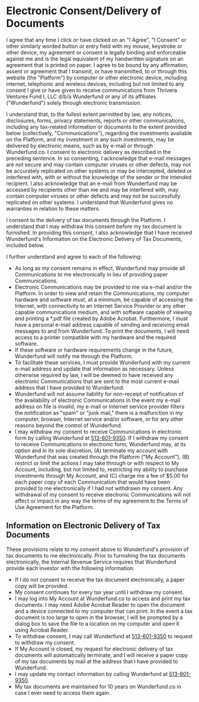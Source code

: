 # Electronic Consent/Delivery of Documents

I agree that any time I click or have clicked on an "I Agree", "I Consent" or other similarly worded button or entry field with my mouse, keystroke or other device, my agreement or consent is legally binding and enforceable against me and is the legal equivalent of my handwritten signature on an agreement that is printed on paper. I agree to be bound by any affirmation, assent or agreement that I transmit, or have transmitted, to or through this website (the "Platform") by computer or other electronic device, including internet, telephonic and wireless devices, including but not limited to any consent I give or have given to receive communications from Thrivera Ventures Fund I, LLC d/b/a Wunderfund or any of its affiliates ("Wunderfund") solely through electronic transmission.

I understand that, to the fullest extent permitted by law, any notices, disclosures, forms, privacy statements, reports or other communications, including any tax-related information or documents to the extent provided below (collectively, "Communications"), regarding the investments available on the Platform, and my investment in any such investments, may be delivered by electronic means, such as by e-mail or through Wunderfund.co. I consent to electronic delivery as described in the preceding sentence. In so consenting, I acknowledge that e-mail messages are not secure and may contain computer viruses or other defects, may not be accurately replicated on other systems or may be intercepted, deleted or interfered with, with or without the knowledge of the sender or the intended recipient. I also acknowledge that an e-mail from Wunderfund may be accessed by recipients other than me and may be interfered with, may contain computer viruses or other defects and may not be successfully replicated on other systems. I understand that Wunderfund gives no warranties in relation to these matters.

I consent to the delivery of tax documents through the Platform. I understand that I may withdraw this consent before my tax document is furnished. In providing this consent, I also acknowledge that I have received Wunderfund's Information on the Electronic Delivery of Tax Documents, included below.

I further understand and agree to each of the following:

- As long as my consent remains in effect, Wunderfund may provide all Communications to me electronically in lieu of providing paper Communications.
- Electronic Communications may be provided to me via e-mail and/or the Platform. In order to view and retain the Communications, my computer hardware and software must, at a minimum, be capable of accessing the Internet, with connectivity to an Internet Service Provider or any other capable communications medium, and with software capable of viewing and printing a *.pdf file created by Adobe Acrobat. Furthermore, I must have a personal e-mail address capable of sending and receiving email messages to and from Wunderfund. To print the documents, I will need access to a printer compatible with my hardware and the required software.
- If these software or hardware requirements change in the future, Wunderfund will notify me through the Platform.
- To facilitate these services, I must provide Wunderfund with my current e-mail address and update that information as necessary. Unless otherwise required by law, I will be deemed to have received any electronic Communications that are sent to the most current e-mail address that I have provided to Wunderfund.
- Wunderfund will not assume liability for non-receipt of notification of the availability of electronic Communications in the event my e-mail address on file is invalid, my e-mail or Internet service provider filters the notification as "spam" or "junk mail," there is a malfunction in my computer, browser, Internet service and/or software, or for any other reasons beyond the control of Wunderfund.
- I may withdraw my consent to receive Communications in electronic form by calling Wunderfund at [513-601-9350](tel:5136019350). If I withdraw my consent to receive Communications in electronic form, Wunderfund may, at its option and in its sole discretion, (A) terminate my account with Wunderfund that was created through the Platform ("My Account"), (B) restrict or limit the actions I may take through or with respect to My Account, including, but not limited to, restricting my ability to purchase investments through My Account, and (C) charge me a fee of $5.00 for each paper copy of each Communication that would have been provided to me electronically if I had not withdrawn my consent. Any withdrawal of my consent to receive electronic Communications will not affect or impact in any way the terms of my agreement to the Terms of Use Agreement for the Platform.

## Information on Electronic Delivery of Tax Documents

These provisions relate to my consent above to Wunderfund's provision of tax documents to me electronically. Prior to furnishing the tax documents electronically, the Internal Revenue Service requires that Wunderfund provide each investor with the following information:

- If I do not consent to receive the tax document electronically, a paper copy will be provided.
- My consent continues for every tax year until I withdraw my consent.
- I may log into My Account at Wunderfund.co to access and print my tax documents. I may need Adobe Acrobat Reader to open the document and a device connected to my computer that can print. In the event a tax document is too large to open in the browser, I will be prompted by a dialog box to save the file to a location on my computer and open it using Acrobat Reader.
- To withdraw consent, I may call Wunderfund at [513-601-9350](tel:5136019350) to request to withdraw my consent.
- If My Account is closed, my request for electronic delivery of tax documents will automatically terminate, and I will receive a paper copy of my tax documents by mail at the address that I have provided to Wunderfund.
- I may update my contact information by calling Wunderfund at [513-601-9350](tel:5136019350).
- My tax documents are maintained for 10 years on Wunderfund.co in case I ever need to access them again.